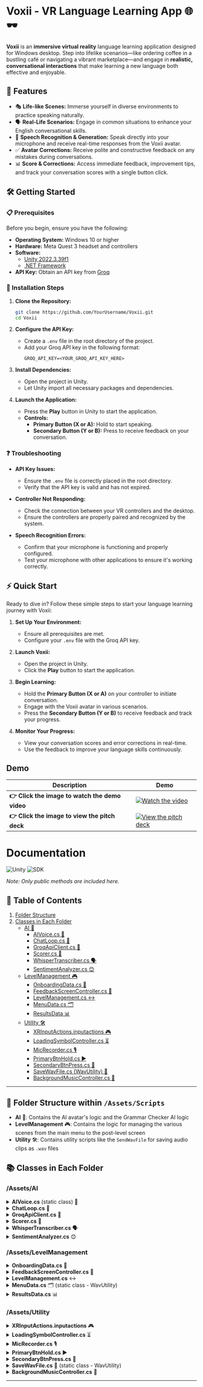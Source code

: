 # Voxii - VR Language Learning App 🌐🕶️

**Voxii** is an **immersive virtual reality** language learning application designed for Windows desktop. Step into lifelike scenarios—like ordering coffee in a bustling café or navigating a vibrant marketplace—and engage in **realistic, conversational interactions** that make learning a new language both effective and enjoyable.

## 🚀 Features

- 🎭 **Life-like Scenes:** Immerse yourself in diverse environments to practice speaking naturally.
- 🗣️ **Real-Life Scenarios:** Engage in common situations to enhance your English conversational skills.
- 🎤 **Speech Recognition & Generation:** Speak directly into your microphone and receive real-time responses from the Voxii avatar.
- ✅ **Avatar Corrections:** Receive polite and constructive feedback on any mistakes during conversations.
- 📊 **Score & Corrections:** Access immediate feedback, improvement tips, and track your conversation scores with a single button click.

## 🛠️ Getting Started

### 📋 Prerequisites
Before you begin, ensure you have the following:

- **Operating System:** Windows 10 or higher
- **Hardware:** Meta Quest 3 headset and controllers
- **Software:** 
  - [Unity 2022.3.39f1](https://unity.com/)
  - [.NET Framework](https://dotnet.microsoft.com/download/dotnet-framework)
- **API Key:** Obtain an API key from [Groq](https://groq.com/)

### 🏁 Installation Steps

1. **Clone the Repository:**
    ```bash
    git clone https://github.com/YourUsername/Voxii.git
    cd Voxii
    ```

2. **Configure the API Key:**
    - Create a `.env` file in the root directory of the project.
    - Add your Groq API key in the following format:
      ```
      GROQ_API_KEY=<YOUR_GROQ_API_KEY_HERE>
      ```

3. **Install Dependencies:**
    - Open the project in Unity.
    - Let Unity import all necessary packages and dependencies.

4. **Launch the Application:**
    - Press the **Play** button in Unity to start the application.
    - **Controls:**
      - **Primary Button (X or A):** Hold to start speaking.
      - **Secondary Button (Y or B):** Press to receive feedback on your conversation.

### ❓ Troubleshooting

- **API Key Issues:**
  - Ensure the `.env` file is correctly placed in the root directory.
  - Verify that the API key is valid and has not expired.

- **Controller Not Responding:**
  - Check the connection between your VR controllers and the desktop.
  - Ensure the controllers are properly paired and recognized by the system.

- **Speech Recognition Errors:**
  - Confirm that your microphone is functioning and properly configured.
  - Test your microphone with other applications to ensure it's working correctly.

## ⚡ Quick Start

Ready to dive in? Follow these simple steps to start your language learning journey with Voxii:

1. **Set Up Your Environment:**
    - Ensure all prerequisites are met.
    - Configure your `.env` file with the Groq API key.

2. **Launch Voxii:**
    - Open the project in Unity.
    - Click the **Play** button to start the application.

3. **Begin Learning:**
    - Hold the **Primary Button (X or A)** on your controller to initiate conversation.
    - Engage with the Voxii avatar in various scenarios.
    - Press the **Secondary Button (Y or B)** to receive feedback and track your progress.

4. **Monitor Your Progress:**
    - View your conversation scores and error corrections in real-time.
    - Use the feedback to improve your language skills continuously.
## Demo

| Description                                   | Demo                                                                                                                                                     |
|-----------------------------------------------|----------------------------------------------------------------------------------------------------------------------------------------------------------|
| **👉 Click the image to watch the demo video** | [![Watch the video](https://i.imgur.com/7LKoxNl.png)](https://drive.google.com/file/d/1-dYw1LEjvwBioJJgKyHAPzA2zJ9YAJmm/view?usp=sharing)                   |
| **👉 Click the image to view the pitch deck**  | [![View the pitch deck](https://i.imgur.com/MciAf0O.png)](https://docs.google.com/presentation/d/e/2PACX-1vQlnCTSOKKt2h08IDA2N8Pc5B1LLoYhsxkzwXXdgnDHhHX_r1eM3tADeDBCC66Xyw/pub?start=false&loop=false&delayms=3000) |


# Documentation

![Unity](https://img.shields.io/badge/Unity-2022.3.39f1-blue) ![SDK](https://img.shields.io/badge/SDK-.NET_Framework-blue)

*Note: Only public methods are included here.*

## 📑 Table of Contents

1. [Folder Structure](#folder-structure-within-assetscripts)
2. [Classes in Each Folder](#classes-in-each-folder)
   - [AI 🤖](#assetsai)
     - [AIVoice.cs 🎤](#aivoicecs-static-class)
     - [ChatLoop.cs 🔄](#chatloopcs)
     - [GroqApiClient.cs 📡](#groqapiclientcs)
     - [Scorer.cs 📝](#scorercs)
     - [WhisperTranscriber.cs 🗣️](#whispertranscribercs)
     - [SentimentAnalyzer.cs 😊](#sentimentanalyzercs)
   - [LevelManagement 🎮](#assetslevelmanagement)
     - [OnboardingData.cs 📄](#onboardingdatacs)
     - [FeedbackScreenController.cs 💬](#feedbackscreencontrollercs)
     - [LevelManagement.cs ↔️](#levelmanagementcs)
     - [MenuData.cs 🗂️](#menudatacs-static-class)
     - [ResultsData 📊](#resultsdata)
   - [Utility 🛠️](#assetsutility)
     - [XRInputActions.inputactions 🎮](#xrinputactionsinputactions)
     - [LoadingSymbolController.cs ⏳](#loadingsymbolcontrollercs)
     - [MicRecorder.cs 🎙️](#micrecordercs)
     - [PrimaryBtnHold.cs ▶️](#primarybtnholdcs)
     - [SecondaryBtnPress.cs 🔁](#secondarybtnpresscs)
     - [SaveWavFile.cs (WavUtility) 💾](#savewavfilecs-static-class---wavutility)
     - [BackgroundMusicController.cs 🎵](#backgroundmusiccontrollercs)

---

## 📂 Folder Structure within `/Assets/Scripts`

- **AI** 🤖: Contains the AI avatar's logic and the Grammar Checker AI logic
- **LevelManagement** 🎮: Contains the logic for managing the various scenes from the main menu to the post-level screen
- **Utility** 🛠️: Contains utility scripts like the `SendWavFile` for saving audio clips as `.wav` files

## 📚 Classes in Each Folder

### /Assets/AI

<details>
  <summary><strong>AIVoice.cs</strong> (static class) 🎤</summary>

  **Description:**  
  Text to speech for the AI avatar

  ##### 🛠️ Methods
  - `static async Task Speak(string msg)`
    - Asynchronously outputs AI speech for the given message using Piper TTS
  - `static async Task SpeakRepeat()`
    - Outputs the "Can you repeat that" message audio
  - `static async Task SpeakInitialMsg()`
    - Outputs the initial message for the specific avatar

</details>

<details>
  <summary><strong>ChatLoop.cs</strong> 🔄</summary>

  **Description:**  
  The user-avatar conversation loop

  ##### ⚙️ Public Variables
  - `GroqApiClient groqApi`
  - `bool isResponding`: Tracks if the AI is responding
  - `bool userSpeaking`: Tracks if the user is speaking
  - `string chatLogFilePath`: File path for chat logs
  - `GameObject loadingSymbol`
  - `int msgsSent`
  - `TextMeshProUGUI messagesRemainingValue`
  - `LevelManagement levelManagement`

  ##### 🛠️ Methods
  - `async Task SendUserMessage(string msg)`
    - Sends a message to the AI avatar, adds it to logs and chat history
  - `void setIsResponding(bool value)`
    - Setter for `isResponding`
  - `void setUserSpeaking(bool value)`
    - Setter for `userSpeaking`

</details>

<details>
  <summary><strong>GroqApiClient.cs</strong> 📡</summary>

  **Description:**  
  Handles requests sent to Groq's llama3

  ##### 🛠️ Methods
  - `GroqApiClient(string apiKey = "")`
    - Initializes the Groq API client with an API key or from a `.env` file
  - `async Task<JObject?> CreateChatCompletionAsync(JObject request)`
    - Sends a request to the AI, including parameters and chat history

</details>

<details>
  <summary><strong>Scorer.cs</strong> 📝</summary>

  **Description:**  
  Contains the AI scoring logic for the user's English

  ##### ⚙️ Public Variables
  - `GroqApiClient groqApi`

  ##### 🛠️ Methods
  - `Scorer(string chatLogFilePath)`
    - Initializes the scorer with the chat logs of the conversation so far
  - `async Task<string> GetScore()`
    - Gets the score on the user's English of the conversation
  - `async Task<string> GetResponseOutput(JArray msgs)`
    - Overload the GetResponseOutput method to accept a JArray parameter
    - Useful for testing the scoring system with different chat logs
  - `ScoreResult ParseScoreNumbers(string scoreString)`
    - Parses the score string to extract the number of errors and accuracy
  - `SentimentResult ParseSentiment(string scoreString)`
    - Parses the sentiment from the AI response
  - `public List<ErrorExample> ParseErrorExamples(string scoreString)`
    - Parses the error examples from the AI response
  - `float CalculateResponseTime(string chatLogFilePath)`
    - Calculates the time taken for the user to respond to the AI
  - `static int CalculatePoints(ScoreResult scoreResult, float responseTime)`
    - Calculates the points based on the score result
  - `async Task<int> CalculatePointsAsync()`
    - Step-by-step calculation of points
  - `async Task<(ScoreResult, float, List<ErrorExample>)> GetResultsAndResponseTimeAsync`
    - Gets ScoreResult object
  - `class ScoreResult`
    - Holds data needed for score result (NumberOfErrors, Accuracy)
  - `class SentimentResult`
    - Holds data needed for sentiment result (Sentiment)
  - `class ErrorExample`
    - Holds data needed for error examples (Category, Incorrect, Corrected, Reasoning)

</details>

<details>
  <summary><strong>WhisperTranscriber.cs</strong> 🗣️</summary>

  **Description:**  
  Contains the logic for transcribing the user's speech to text

  ##### 🛠️ Components
  - `TextMeshProUGUI displayText`

  ##### 🛠️ Methods
  - `async Task<string> TranscribeRecording()`
    - Retrieves the string for the user's speech stored in `recording.wav` in the application's persistent data path

</details>

<details>
  <summary><strong>SentimentAnalyzer.cs</strong> 😊</summary>

  **Description:**  
  Analyzes the sentiment of the AI response each time the AI responds  
  Used to update the animation of the AI avatar

  ##### 🛠️ Methods
  - `public async Task<bool> IsPositiveOrNeutralSentiment(string message)`
    - Sends the AI avatar's response to the Groq API to analyze the sentiment
    - Returns `true` if the sentiment is positive or neutral, `false` otherwise

</details>

### /Assets/LevelManagement

<details>
  <summary><strong>OnboardingData.cs</strong> 📄</summary>

  **Description:**  
  Data container class to hold onboarding data instances

  ##### ⚙️ Public Variables
  - `string PersonName { get; set; }`
  - `string LanguageProficiency { get; set; }`
  - `string LanguageToLearn { get; set; }`
  - `List<string> PhrasesToWorkOn { get; set; }`
  - `string Scene { get; set; }`
  - `Dictionary<string, string> SceneToRole { get; set; }`

</details>

<details>
  <summary><strong>FeedbackScreenController.cs</strong> 💬</summary>

  **Description:**  
  Controls the feedback screen

  ##### ⚙️ Public Variables
  - `GameObject screen1`
  - `GameObject screen2`
  - `Button nextButton`
  - `Button doneButton`
  - `TextMeshProUGUI pointValue`
  - `TextMeshProUGUI grammarErrorValue`
  - `TextMeshProUGUI responseTimeValue`
  - `TextMeshProUGUI relevanceValue`
  - `TextMeshProUGUI feedbackCategory`
  - `TextMeshProUGUI feedbackIncorrect`
  - `TextMeshProUGUI feedbackCorrected`
  - `TextMeshProUGUI feedbackReasoning`

  ##### 🛠️ Methods
  - `void ShowSecondScreen()`
  - `void ChangeToMenuScene()`

</details>

<details>
  <summary><strong>LevelManagement.cs</strong> ↔️</summary>

  **Description:**  
  Switches between the main menu and the post-level screen displays based on the scene

  ##### ⚙️ Public Variables
  - `GameObject display1`
  - `GameObject display2`

  ##### 🛠️ Methods
  - `void goToMainMenu()`
  - `void goToPostLevel()`
  - `void switchDisplays()`

</details>

<details>
  <summary><strong>MenuData.cs</strong> 🗂️ (static class - WavUtility)</summary>

  **Description:**  
  Handles menu data storage and retrieval

  ##### ⚙️ Public Variables
  - `static List<bool> OptionsSelected`
  - `static string SceneSelection`
  - `static float LanguageProficiency`
  - `static float AvatarHostility`
  - `static string filePath`

  ##### 🛠️ Methods
  - `static void SetFilePath(string appDataPath)`
    - Needed because `Application.persistentDataPath` can't be accessed by a static non-MonoBehavior class
  - `static void SaveDataToJson()`
  - `static void LoadDataFromJson()`
  - `static string getRole()`
    - Retrieves the role based on the scene
  - `class MenuDataModel`
    - Stores necessary data (`OptionsSelected`, `SceneSelection`, `LanguageProficiency`, `AvatarHostility`)

</details>

<details>
  <summary><strong>ResultsData.cs</strong> 📊</summary>

  **Description:**  
  Class to store result data

  ##### ⚙️ Public Variables
  - `static int points`
  - `static int errors`
  - `static int relevanceScore`
  - `static int responseTime`
  - `static string feedbackCategory`
  - `static string feedbackIncorrect`
  - `static string feedbackCorrected`
  - `static string feedbackReasoning`

</details>

### /Assets/Utility

<details>
  <summary><strong>XRInputActions.inputactions</strong> 🎮</summary>

  **Description:**  
  Contains the mappings which map from the keyboard to the controller's controls

  ##### 🛠️ Methods
  - `void StartLoading()`
    - Initializes the loading icon logic

</details>

<details>
  <summary><strong>LoadingSymbolController.cs</strong> ⏳</summary>

  **Description:**  
  Handles the loading symbol logic

  ##### 🛠️ Components
  - `GameObject loadingSymbol`

  ##### 🛠️ Methods
  - `void ShowLoadingSymbol()`
    - Displays the loading symbol
  - `void HideLoadingSymbol()`
    - Hides the loading symbol

</details>

<details>
  <summary><strong>MicRecorder.cs</strong> 🎙️</summary>

  **Description:**  
  Handles recording through the microphone

  ##### 🛠️ Components
  - `GameObject loadingSymbol`

  ##### 🛠️ Methods
  - `void StartRecording()`
    - Starts recording the microphone
  - `void StopRecording()`
    - Stops recording the microphone
  - `void SaveRecording()`
    - Saves the recording in the persistent data path as `recording.wav`
  - `void PlayRecording()`
    - Plays the recording

</details>

<details>
  <summary><strong>PrimaryBtnHold.cs</strong> ▶️</summary>

  **Description:**  
  Logic for actions when the primary button is held

  ##### 🛠️ Components
  - `InputActionAsset inputActionAsset`
  - `MicRecorder micRecorder`
  - `WhisperTranscriber whisperTranscriber`
  - `ChatLoop chatLoop`

  ##### ⚙️ Public Variables
  - `bool isRecording`: Tracks whether the application is recording

</details>

<details>
  <summary><strong>SecondaryBtnPress.cs</strong> 🔁</summary>

  **Description:**  
  Logic for actions when the secondary button is pressed

  ##### 🛠️ Components
  - `InputActionAsset inputActionAsset`
  - `ChatLoop chatLoop`
  - `PrimaryBtnHold primaryBtnHold`

</details>

<details>
  <summary><strong>SaveWavFile.cs</strong> 💾 (static class - WavUtility)</summary>

  **Description:**  
  Contains logic to save an audio clip in `.wav` format

  ##### 🛠️ Methods
  - `static byte[] FromAudioClip(AudioClip clip)`
    - Converts an audio clip into `byte[]`
  - `static void SaveWav(string filePath, AudioClip clip)`
    - Saves the audio clip as a `.wav` file to the specified path

</details>

<details>
  <summary><strong>BackgroundMusicController.cs</strong> 🎵</summary>

  **Description:**  
  Controls the background music

  ##### ⚙️ Public Variables
  - `Button muteButton`
  - `GameObject symbol`: Symbol to show the mute button
  - `Sprite unmutedImage`
  - `Sprite mutedImage`

  ##### 🛠️ Methods
  - `void ToggleMute()`
  - `void UpdateButtonImage()`
    - Changes the button image based on the mute state

</details>

---